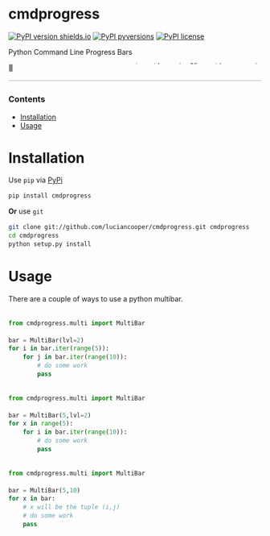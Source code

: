 
# cmdprogress

[![PyPI version shields.io](https://img.shields.io/pypi/v/cmdprogress.svg)](https://pypi.python.org/pypi/cmdprogress/)
[![PyPI pyversions](https://img.shields.io/pypi/pyversions/cmdprogress.svg)](https://pypi.python.org/pypi/cmdprogress/)
[![PyPI license](https://img.shields.io/pypi/l/cmdprogress.svg)](https://pypi.python.org/pypi/cmdprogress/)

Python Command Line Progress Bars

![Multi Bar](https://raw.githubusercontent.com/luciancooper/cmdprogress/master/multi_demo.gif)

### Contents
* [Installation](#Installation)
* [Usage](#Usage)

# Installation

Use `pip` via [PyPi](https://pypi.org)

```bash
pip install cmdprogress
```

**Or** use `git`

```bash
git clone git://github.com/luciancooper/cmdprogress.git cmdprogress
cd cmdprogress
python setup.py install
```

# Usage

There are a couple of ways to use a python multibar.
```python

from cmdprogress.multi import MultiBar

bar = MultiBar(lvl=2)
for i in bar.iter(range(5)):
    for j in bar.iter(range(10)):
        # do some work
        pass

```


```python

from cmdprogress.multi import MultiBar

bar = MultiBar(5,lvl=2)
for x in range(5):
    for i in bar.iter(range(10)):
        # do some work
        pass

```


```python

from cmdprogress.multi import MultiBar

bar = MultiBar(5,10)
for x in bar:
    # x will be the tuple (i,j)
    # do some work
    pass

```

